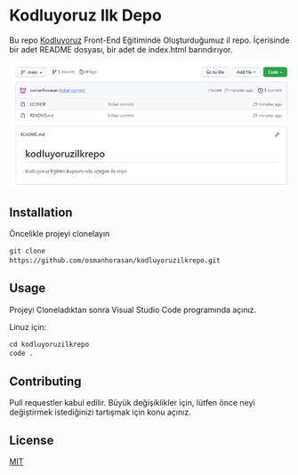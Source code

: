 # Kodluyoruz Ilk Depo
Bu repo [Kodluyoruz]() Front-End Eğitiminde Oluşturduğumuz il repo. İçerisinde bir adet README dosyası, bir adet de index.html barındırıyor.

![Proje İmages](sda.png)

## Installation

Öncelikle projeyi clonelayın

 ```html 
 git clone 
 https://github.com/osmanhorasan/kodluyoruzilkrepo.git 
 ``` 

 ## Usage
 Projeyi Cloneladıktan sonra Visual Studio Code programında açınız.

 Linuz için:

 ``` html
 cd kodluyoruzilkrepo  
 code .
  ``` 

  ## Contributing

  Pull requestler kabul edilir. Büyük değişiklikler için, lütfen önce neyi değiştirmek istediğinizi tartışmak için konu açınız.
## License
  [MIT]()

